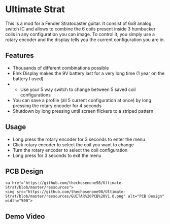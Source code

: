# Ultimate Strat
This is a mod for a Fender Stratocaster guitar. It consist of 6x8 analog switch IC and allows to combine the 6 coils present inside 3 humbucker coils in any configuration you can image. To control it, you simply use a rotary encoder and the display tells you the current configuration you are in.

## Features
* Thousands of different combinations possible
* EInk Display makes the 9V battery last for a very long time (1 year on the battery I used)
* * Use your 5 way switch to change between 5 saved coil configurations
* You can save a profile (all 5 current configuration at once) by long pressing the rotary encoder for 4 seconds
* Shutdown by long pressing until screen flickers to a striped pattern


## Usage
* Long press the rotary encoder for 3 seconds to enter the menu
* Click rotary encoder to select the coil you want to change
* Turn the rotary encoder to select the coil configuration
* Long press for 3 seconds to exit the menu

## PCB Design
    <a href="https://github.com/thechosenone98/Ultimate-Strat/blob/master/ressources">
    <img src="https://github.com/thechosenone98/Ultimate-Strat/blob/master/ressources/GUITAR%20PCB%20V1.0.png" alt="PCB Design" width="500">

## Demo Video
